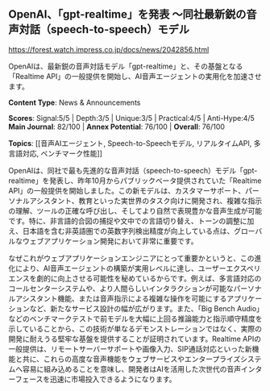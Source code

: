 ## OpenAI、「gpt-realtime」を発表 ～同社最新鋭の音声対話（speech-to-speech）モデル

https://forest.watch.impress.co.jp/docs/news/2042856.html

OpenAIは、最新鋭の音声対話モデル「gpt-realtime」と、その基盤となる「Realtime API」の一般提供を開始し、AI音声エージェントの実用化を加速させます。

**Content Type**: News & Announcements

**Scores**: Signal:5/5 | Depth:3/5 | Unique:3/5 | Practical:4/5 | Anti-Hype:4/5
**Main Journal**: 82/100 | **Annex Potential**: 76/100 | **Overall**: 76/100

**Topics**: [[音声AIエージェント, Speech-to-Speechモデル, リアルタイムAPI, 多言語対応, ベンチマーク性能]]

OpenAIは、同社で最も先進的な音声対話（speech-to-speech）モデル「gpt-realtime」を発表し、昨年10月からパブリックベータ提供されていた「Realtime API」の一般提供を開始しました。この新モデルは、カスタマーサポート、パーソナルアシスタント、教育といった実世界のタスク向けに開発され、複雑な指示の理解、ツールの正確な呼び出し、そしてより自然で表現豊かな音声生成が可能です。特に、非言語的合図の捕捉や文中での言語切り替え、トーンの調整に加え、日本語を含む非英語圏での英数字列検出精度が向上している点は、グローバルなウェブアプリケーション開発において非常に重要です。

なぜこれがウェブアプリケーションエンジニアにとって重要かというと、この進化により、AI音声エージェントの構築が実用レベルに達し、ユーザーエクスペリエンスを劇的に向上させる可能性を秘めているからです。例えば、多言語対応のコールセンターシステムや、より人間らしいインタラクションが可能なパーソナルアシスタント機能、または音声指示による複雑な操作を可能にするアプリケーションなど、新たなサービス設計の幅が広がります。また、「Big Bench Audio」などのベンチマークテストで前モデルを大幅に上回る推論能力と指示順守精度を示していることから、この技術が単なるデモンストレーションではなく、実際の開発に耐えうる堅牢な基盤を提供することが証明されています。Realtime APIの一般提供は、リモートサーバーサポートや画像入力、SIP通話対応といった新機能と共に、これらの高度な音声機能をウェブサービスやエンタープライズシステムへ容易に組み込めることを意味し、開発者はAIを活用した次世代の音声インターフェースを迅速に市場投入できるようになります。